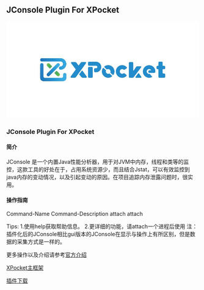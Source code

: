 ## JConsole Plugin For XPocket
![XPocket](resourse/xpocket.jpg)

### JConsole Plugin For XPocket
#### 简介
JConsole 是一个内置Java性能分析器，用于对JVM中内存，线程和类等的监控，这款工具的好处在于，占用系统资源少，而且结合Jstat，可以有效监控到java内存的变动情况，以及引起变动的原因。在项目追踪内存泄露问题时，很实用。

#### 操作指南
 Command-Name                   Command-Description
   attach                       attach <local jvm pid>
  
 Tips:
 1.使用help获取帮助信息。
 2.更详细的功能，请attach一个进程后使用
注：插件化后的JConsole相比gui版本的JConsole在显示与操作上有所区别，但是数据的采集方式是一样的。

更多操作以及介绍请参考[官方介绍](https://docs.oracle.com/javase/7/docs/technotes/guides/management/jconsole.html)

[XPocket主框架](https://github.com/perfma/xpocket)

[插件下载](https://plugin.xpocket.perfma.com/plugin/55)